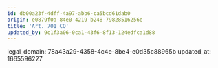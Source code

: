 ```yaml
---
id: db00a23f-4dff-4a97-abb6-ca5bcd61dab0
origin: e0879f0a-84e0-4219-b248-79828516256e
title: 'Art. 701 CO'
updated_by: 9c1f3a06-0ca1-43f6-8f13-124edfca1d88
---
```

legal_domain: 78a43a29-4358-4c4e-8be4-e0d35c88965b
updated_at: 1665596227
